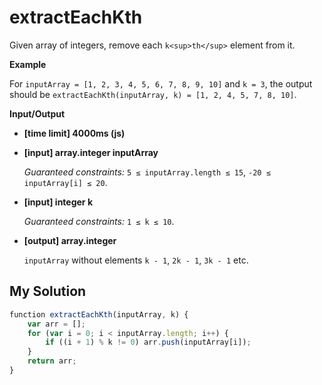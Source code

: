 # extractEachKth
﻿Given array of integers, remove each `k<sup>th</sup>` element from it.

**Example**

For `inputArray = [1, 2, 3, 4, 5, 6, 7, 8, 9, 10]` and `k = 3`, the output should be
`extractEachKth(inputArray, k) = [1, 2, 4, 5, 7, 8, 10]`.

**Input/Output**

*   **[time limit] 4000ms (js)**

*   **[input] array.integer inputArray**

    _Guaranteed constraints:_
    `5 ≤ inputArray.length ≤ 15`,
    `-20 ≤ inputArray[i] ≤ 20`.

*   **[input] integer k**

    _Guaranteed constraints:_
    `1 ≤ k ≤ 10`.

*   **[output] array.integer**

    `inputArray` without elements `k - 1`, `2k - 1`, `3k - 1` etc.


## My Solution
```javascript
﻿function extractEachKth(inputArray, k) {
    var arr = [];
    for (var i = 0; i < inputArray.length; i++) {
        if ((i + 1) % k != 0) arr.push(inputArray[i]);
    }
    return arr;
}
​
```
